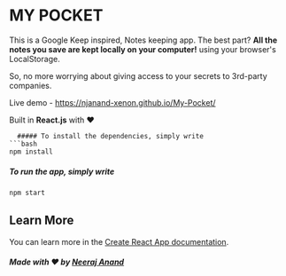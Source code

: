 # MY POCKET

This is a Google Keep inspired, Notes keeping app. The best part? <b>All the notes you save are kept locally on your computer!</b> using your browser's LocalStorage.

So, no more worrying about giving access to your secrets to 3rd-party companies.

Live demo - https://njanand-xenon.github.io/My-Pocket/

Built in <b>React.js</b> with ❤️

````
  ##### To install the dependencies, simply write
```bash
npm install
````

##### To run the app, simply write

```bash
npm start
```

## Learn More

You can learn more in the [Create React App documentation](https://facebook.github.io/create-react-app/docs/getting-started).

##### Made with ♥ by <a href="https://github.com/Njanand-xenon">Neeraj Anand</a>
